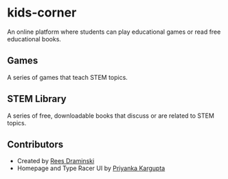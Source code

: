 # kids-corner
An online platform where students can play educational games or read free educational books.



## Games
A series of games that teach STEM topics.

## STEM Library
A series of free, downloadable books that discuss or are related to STEM topics.

## Contributors
* Created by [Rees Draminski](https://github.com/reesdraminski)
* Homepage and Type Racer UI by [Priyanka Kargupta](https://github.com/pkargupta)
